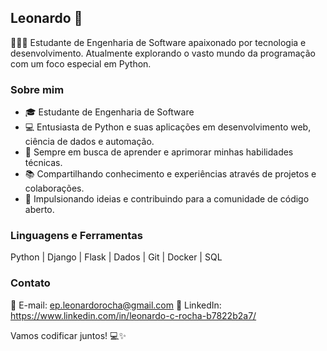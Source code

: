 ## Leonardo 🚀

👨🏻‍💻 Estudante de Engenharia de Software apaixonado por tecnologia e desenvolvimento. Atualmente explorando o vasto mundo da programação com um foco especial em Python.

### Sobre mim
- 🎓 Estudante de Engenharia de Software
- 💻 Entusiasta de Python e suas aplicações em desenvolvimento web, ciência de dados e automação.
- 🌱 Sempre em busca de aprender e aprimorar minhas habilidades técnicas.
- 📚 Compartilhando conhecimento e experiências através de projetos e colaborações.
- 🚀 Impulsionando ideias e contribuindo para a comunidade de código aberto.

### Linguagens e Ferramentas
Python | Django | Flask | Dados | Git | Docker | SQL

### Contato
📧 E-mail: ep.leonardorocha@gmail.com
💼 LinkedIn: https://www.linkedin.com/in/leonardo-c-rocha-b7822b2a7/

Vamos codificar juntos! 💻✨
